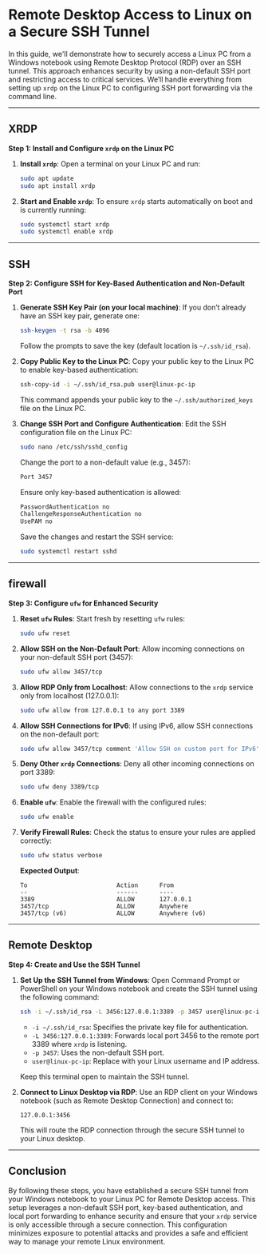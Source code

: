 # Remote Desktop Access to Linux on a Secure SSH Tunnel

In this guide, we'll demonstrate how to securely access a Linux PC from a Windows notebook using Remote Desktop Protocol (RDP) over an SSH tunnel. This approach enhances security by using a non-default SSH port and restricting access to critical services. We’ll handle everything from setting up `xrdp` on the Linux PC to configuring SSH port forwarding via the command line.

---

## XRDP
**Step 1: Install and Configure `xrdp` on the Linux PC**

1. **Install `xrdp`**:
   Open a terminal on your Linux PC and run:
   ```bash
   sudo apt update
   sudo apt install xrdp
   ```

2. **Start and Enable `xrdp`**:
   To ensure `xrdp` starts automatically on boot and is currently running:
   ```bash
   sudo systemctl start xrdp
   sudo systemctl enable xrdp
   ```

---

## SSH
**Step 2: Configure SSH for Key-Based Authentication and Non-Default Port**

1. **Generate SSH Key Pair (on your local machine)**:
   If you don’t already have an SSH key pair, generate one:
   ```bash
   ssh-keygen -t rsa -b 4096
   ```

   Follow the prompts to save the key (default location is `~/.ssh/id_rsa`).

2. **Copy Public Key to the Linux PC**:
   Copy your public key to the Linux PC to enable key-based authentication:
   ```bash
   ssh-copy-id -i ~/.ssh/id_rsa.pub user@linux-pc-ip
   ```

   This command appends your public key to the `~/.ssh/authorized_keys` file on the Linux PC.

3. **Change SSH Port and Configure Authentication**:
   Edit the SSH configuration file on the Linux PC:
   ```bash
   sudo nano /etc/ssh/sshd_config
   ```

   Change the port to a non-default value (e.g., 3457):
   ```bash
   Port 3457
   ```

   Ensure only key-based authentication is allowed:
   ```bash
   PasswordAuthentication no
   ChallengeResponseAuthentication no
   UsePAM no
   ```

   Save the changes and restart the SSH service:
   ```bash
   sudo systemctl restart sshd
   ```

---

## firewall
**Step 3: Configure `ufw` for Enhanced Security**

1. **Reset `ufw` Rules**:
   Start fresh by resetting `ufw` rules:
   ```bash
   sudo ufw reset
   ```
2. **Allow SSH on the Non-Default Port**:
   Allow incoming connections on your non-default SSH port (3457):
   ```bash
   sudo ufw allow 3457/tcp
   ```

3. **Allow RDP Only from Localhost**:
   Allow connections to the `xrdp` service only from localhost (127.0.0.1):
   ```bash
   sudo ufw allow from 127.0.0.1 to any port 3389
   ```

4. **Allow SSH Connections for IPv6**:
   If using IPv6, allow SSH connections on the non-default port:
   ```bash
   sudo ufw allow 3457/tcp comment 'Allow SSH on custom port for IPv6'
   ```

6. **Deny Other `xrdp` Connections**:
   Deny all other incoming connections on port 3389:
   ```bash
   sudo ufw deny 3389/tcp
   ```

7. **Enable `ufw`**:
   Enable the firewall with the configured rules:
   ```bash
   sudo ufw enable
   ```

8. **Verify Firewall Rules**:
   Check the status to ensure your rules are applied correctly:
   ```bash
   sudo ufw status verbose
   ```

   **Expected Output**:
   ```plaintext
   To                         Action      From
   --                         ------      ----
   3389                       ALLOW       127.0.0.1
   3457/tcp                   ALLOW       Anywhere
   3457/tcp (v6)              ALLOW       Anywhere (v6)
   ```

---


## Remote Desktop
**Step 4: Create and Use the SSH Tunnel**

1. **Set Up the SSH Tunnel from Windows**:
   Open Command Prompt or PowerShell on your Windows notebook and create the SSH tunnel using the following command:
   ```bash
   ssh -i ~/.ssh/id_rsa -L 3456:127.0.0.1:3389 -p 3457 user@linux-pc-ip
   ```

   - `-i ~/.ssh/id_rsa`: Specifies the private key file for authentication.
   - `-L 3456:127.0.0.1:3389`: Forwards local port 3456 to the remote port 3389 where `xrdp` is listening.
   - `-p 3457`: Uses the non-default SSH port.
   - `user@linux-pc-ip`: Replace with your Linux username and IP address.

   Keep this terminal open to maintain the SSH tunnel.

2. **Connect to Linux Desktop via RDP**:
   Use an RDP client on your Windows notebook (such as Remote Desktop Connection) and connect to:
   ```
   127.0.0.1:3456
   ```

   This will route the RDP connection through the secure SSH tunnel to your Linux desktop.

---

## Conclusion

By following these steps, you have established a secure SSH tunnel from your Windows notebook to your Linux PC for Remote Desktop access. This setup leverages a non-default SSH port, key-based authentication, and local port forwarding to enhance security and ensure that your `xrdp` service is only accessible through a secure connection. This configuration minimizes exposure to potential attacks and provides a safe and efficient way to manage your remote Linux environment.